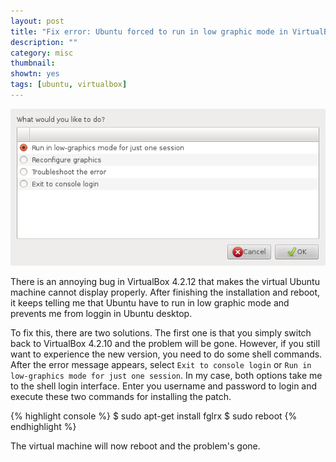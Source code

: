 ```yaml
---
layout: post
title: "Fix error: Ubuntu forced to run in low graphic mode in VirtualBox 4.2.12"
description: ""
category: misc
thumbnail: 
showtn: yes
tags: [ubuntu, virtualbox]
---
```



![Error](/files/2013-07-02-how-to-fix-ubuntu-forced-to-run-in-low-graphic-mode-in-virtualbox/QaP9d.png)

There is an annoying bug in VirtualBox 4.2.12 that makes the virtual Ubuntu
machine cannot display properly. After finishing the installation and reboot, it
keeps telling me that Ubuntu have to run in low graphic mode and prevents me
from loggin in Ubuntu desktop.

<!-- more -->

To fix this, there are two solutions. The first one is that you simply switch
back to VirtualBox 4.2.10 and the problem will be gone. However, if you still
want to experience the new version, you need to do some shell commands. After
the error message appears, select `Exit to console login` or
`Run in low-graphics mode for just one session`. In my case, both options take
me to the shell login interface. Enter you username and password to login and
execute these two commands for installing the patch.

{% highlight console %}
$ sudo apt-get install fglrx
$ sudo reboot
{% endhighlight %}

The virtual machine will now reboot and the problem's gone.
